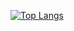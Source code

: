 [![Top Langs](https://github-readme-stats.vercel.app/api/top-langs/?username=YoshikawaMei&layout=compact
)](https://github.com/anuraghazra/github-readme-stats)
